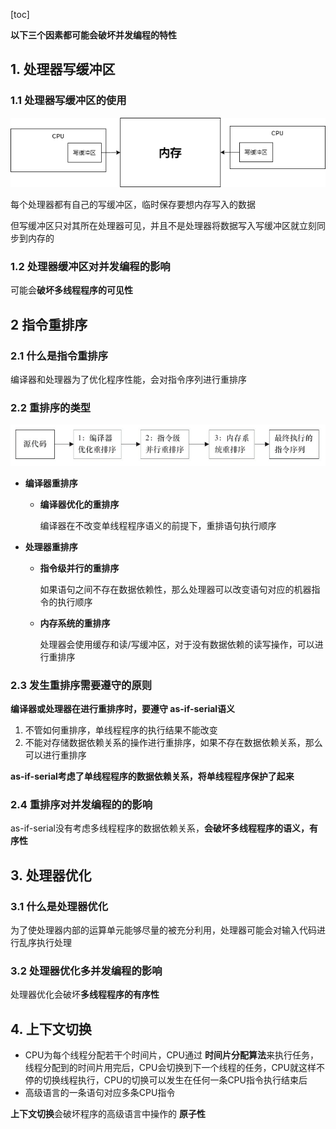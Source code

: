 [toc]

**以下三个因素都可能会破坏并发编程的特性**



## 1. 处理器写缓冲区

### 1.1 处理器写缓冲区的使用

![指令重排序](../p/写缓冲区.png)

每个处理器都有自己的写缓冲区，临时保存要想内存写入的数据

但写缓冲区只对其所在处理器可见，并且不是处理器将数据写入写缓冲区就立刻同步到内存的

### 1.2 处理器缓冲区对并发编程的影响

可能会**破坏多线程程序的可见性**



## 2 指令重排序

### 2.1 什么是指令重排序

编译器和处理器为了优化程序性能，会对指令序列进行重排序



### 2.2 重排序的类型

![指令重排序](../p/指令重排序.png)

* **编译器重排序**

  * **编译器优化的重排序**

    编译器在不改变单线程程序语义的前提下，重排语句执行顺序

* **处理器重排序**

  * **指令级并行的重排序**

    如果语句之间不存在数据依赖性，那么处理器可以改变语句对应的机器指令的执行顺序

  * **内存系统的重排序**

    处理器会使用缓存和读/写缓冲区，对于没有数据依赖的读写操作，可以进行重排序



### 2.3 发生重排序需要遵守的原则

**编译器或处理器在进行重排序时，要遵守 as-if-serial语义**

1. 不管如何重排序，单线程程序的执行结果不能改变
2. 不能对存储数据依赖关系的操作进行重排序，如果不存在数据依赖关系，那么可以进行重排序

**as-if-serial考虑了单线程程序的数据依赖关系，将单线程程序保护了起来**



### 2.4 重排序对并发编程的的影响

as-if-serial没有考虑多线程程序的数据依赖关系，**会破坏多线程程序的语义，有序性**





## 3. 处理器优化

### 3.1 什么是处理器优化

为了使处理器内部的运算单元能够尽量的被充分利用，处理器可能会对输入代码进行乱序执行处理

### 3.2 处理器优化多并发编程的影响

处理器优化会破坏**多线程程序的有序性**



## 4. 上下文切换

* CPU为每个线程分配若干个时间片，CPU通过 **时间片分配算法**来执行任务，线程分配到的时间片用完后，CPU会切换到下一个线程的任务，CPU就这样不停的切换线程执行，CPU的切换可以发生在任何一条CPU指令执行结束后
* 高级语言的一条语句对应多条CPU指令

**上下文切换**会破坏程序的高级语言中操作的 **原子性**
